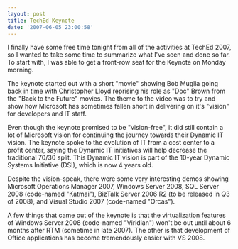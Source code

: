 ```yaml
---
layout: post
title: TechEd Keynote
date: '2007-06-05 23:00:58'
---
```


I finally have some free time tonight from all of the activities at TechEd 2007, so I wanted to take some time to summarize what I've seen and done so far. To start with, I was able to get a front-row seat for the Keynote on Monday morning.

The keynote started out with a short "movie" showing Bob Muglia going back in time with Christopher Lloyd reprising his role as "Doc" Brown from the "Back to the Future" movies. The theme to the video was to try and show how Microsoft has sometimes fallen short in delivering on it's "vision" for developers and IT staff.

Even though the keynote promised to be "vision-free", it did still contain a lot of Microsoft vision for continuing the journey towards their Dynamic IT vision. The keynote spoke to the evolution of IT from a cost center to a profit center, saying the Dynamic IT initiatives will help decrease the traditional 70/30 split. This Dynamic IT vision is part of the 10-year Dynamic Systems Initiative (DSI), which is now 4 years old.

Despite the vision-speak, there were some very interesting demos showing Microsoft Operations Manager 2007, Windows Server 2008, SQL Server 2008 (code-named "Katmai"), BizTalk Server 2006 R2 (to be released in Q3 of 2008), and Visual Studio 2007 (code-named "Orcas").

A few things that came out of the keynote is that the virtualization features of Windows Server 2008 (code-named "Viridian") won't be out until about 6 months after RTM (sometime in late 2007). The other is that development of Office applications has become tremendously easier with VS 2008.
